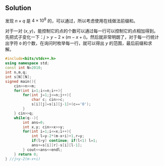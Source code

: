 ## Solution

发现 $n \times q$ 是 $4 \times 10^8$ 的，可以通过，所以考虑使用在线做法前缀和。

对于一对 $(x,y)$，能控制它的点的个数可以通过每一行可以控制它的点相加得到。先把式子变化一下：$j>y-2 \times (m-x+i)$。然后就非常明朗了，对于每一行统计出字符 `O` 的个数，在询问时枚举每一行，就可以得出 $y$ 的范围，最后前缀和求解。

```cpp
#include<bits/stdc++.h>
using namespace std; 
const int N=2010;
int n,m,q; 
int s[N][N]; 
signed main(){
	cin>>n>>m; 
	for(int i=1;i<=n;i++){
		for(int j=1;j<=n;j++){
			char c; cin>>c;
			s[i][j]=s[i][j-1]+(c=='O'); 
		}
	} cin>>q; 
	while(q--){ 
		int ans=0; 
		int x,y; cin>>x>>y; 
		for(int i=1;i<=x;i++){ 
			int l=y-2*(m-x+i)+1,r=y; 
			if(l>y) continue; if(l<1) l=1;  
			ans+=s[i][r]-s[i][l-1]; 
		} cout<<ans<<endl; 
	} return 0;  
} //j>y-2(m-x+i) 
```